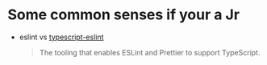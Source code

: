 # Some common senses if your a Jr

- eslint vs [typescript-eslint](https://typescript-eslint.io/)
  > The tooling that enables ESLint and Prettier to support TypeScript.
